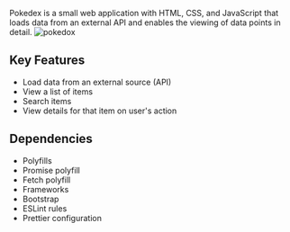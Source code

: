 Pokedex is a small web application with HTML, CSS, and JavaScript that loads data from an external API and enables the viewing of data points in detail.
![pokedox](https://github.com/StellaCea/simple-js-app/assets/80626240/2692610f-2ef8-4b57-ab7c-a621ae999ed6)

## Key Features ##
- Load data from an external source (API)
- View a list of items
- Search items
- View details for that item on user's action

## Dependencies ##
- Polyfills
- Promise polyfill
- Fetch polyfill
- Frameworks
- Bootstrap
- ESLint rules
- Prettier configuration
